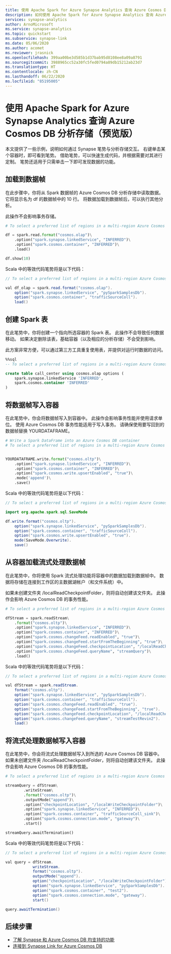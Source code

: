 ```yaml
---
title: 使用 Apache Spark for Azure Synapse Analytics 查询 Azure Cosmos DB 分析存储（预览版）
description: 如何使用 Apache Spark for Azure Synapse Analytics 查询 Azure Cosmos DB 分析存储
services: synapse-analytics
author: ArnoMicrosoft
ms.service: synapse-analytics
ms.topic: quickstart
ms.subservice: synapse-link
ms.date: 05/06/2020
ms.author: acomet
ms.reviewer: jrasnick
ms.openlocfilehash: 399aa00be3d585b1d37bab95d8108ee8a09a8791
ms.sourcegitcommit: 3988965cc52a30fc5fed0794a89db15212ab23d7
ms.translationtype: HT
ms.contentlocale: zh-CN
ms.lasthandoff: 06/22/2020
ms.locfileid: "85195005"
---
```

# <a name="query-azure-cosmos-db-analytical-store-preview-with-apache-spark-for-azure-synapse-analytics"></a>使用 Apache Spark for Azure Synapse Analytics 查询 Azure Cosmos DB 分析存储（预览版）

本文提供了一些示例，说明如何通过 Synapse 笔势与分析存储交互。 右键单击某个容器时，即可看到笔势。 借助笔势，可以快速生成代码，并根据需要对其进行定制。 笔势还适用于只需单击一下即可发现数据的功能。

## <a name="load-to-dataframe"></a>加载到数据帧

在此步骤中，你将从 Spark 数据帧的 Azure Cosmos DB 分析存储中读取数据。 它将显示名为 df 的数据帧中的 10 行。 将数据加载到数据帧后，可以执行其他分析。

此操作不会影响事务存储。

```python
# To select a preferred list of regions in a multi-region Azure Cosmos DB account, add .option("spark.cosmos.preferredRegions", "<Region1>,<Region2>")

df = spark.read.format("cosmos.olap")\
    .option("spark.synapse.linkedService", "INFERRED")\
    .option("spark.cosmos.container", "INFERRED")\
    .load()

df.show(10)
```

Scala 中的等效代码笔势将是以下代码：
```java
// To select a preferred list of regions in a multi-region Azure Cosmos DB account, add option("spark.cosmos.preferredRegions", "<Region1>,<Region2>")

val df_olap = spark.read.format("cosmos.olap").
    option("spark.synapse.linkedService", "pySparkSamplesDb").
    option("spark.cosmos.container", "trafficSourceColl").
    load()
```

## <a name="create-spark-table"></a>创建 Spark 表

在此笔势中，你将创建一个指向所选容器的 Spark 表。 此操作不会导致任何数据移动。 如果决定删除该表，基础容器（以及相应的分析存储）不会受到影响。 

此方案非常方便，可以通过第三方工具重复使用表，并提供对运行时数据的访问。

```sql
%%sql
-- To select a preferred list of regions in a multi-region Azure Cosmos DB account, add spark.cosmos.preferredRegions '<Region1>,<Region2>' in the config options

create table call_center using cosmos.olap options (
    spark.synapse.linkedService 'INFERRED',
    spark.cosmos.container 'INFERRED'
)
```

## <a name="write-dataframe-to-container"></a>将数据帧写入容器

在此笔势中，你会将数据帧写入到容器中。 此操作会影响事务性能并使用请求单位。 使用 Azure Cosmos DB 事务性能适用于写入事务。 请确保使用要写回到的数据帧替换 YOURDATAFRAME。

```python
# Write a Spark DataFrame into an Azure Cosmos DB container
# To select a preferred list of regions in a multi-region Azure Cosmos DB account, add .option("spark.cosmos.preferredRegions", "<Region1>,<Region2>")


YOURDATAFRAME.write.format("cosmos.oltp")\
    .option("spark.synapse.linkedService", "INFERRED")\
    .option("spark.cosmos.container", "INFERRED")\
    .option("spark.cosmos.write.upsertEnabled", "true")\
    .mode('append')\
    .save()
```

Scala 中的等效代码笔势将是以下代码：
```java
// To select a preferred list of regions in a multi-region Azure Cosmos DB account, add option("spark.cosmos.preferredRegions", "<Region1>,<Region2>")

import org.apache.spark.sql.SaveMode

df.write.format("cosmos.oltp").
    option("spark.synapse.linkedService", "pySparkSamplesDb").
    option("spark.cosmos.container", "trafficSourceColl"). 
    option("spark.cosmos.write.upsertEnabled", "true").
    mode(SaveMode.Overwrite).
    save()
```

## <a name="load-streaming-dataframe-from-container"></a>从容器加载流式处理数据帧
在此笔势中，你将使用 Spark 流式处理功能将容器中的数据加载到数据帧中。 数据将存储在连接到工作区的主数据湖帐户（和文件系统）中。 

如果未创建文件夹 /localReadCheckpointFolder，则将自动创建该文件夹。 此操作会影响 Azure Cosmos DB 的事务性能。

```python
# To select a preferred list of regions in a multi-region Azure Cosmos DB account, add .option("spark.cosmos.preferredRegions", "<Region1>,<Region2>")

dfStream = spark.readStream\
    .format("cosmos.oltp")\
    .option("spark.synapse.linkedService", "INFERRED")\
    .option("spark.cosmos.container", "INFERRED")\
    .option("spark.cosmos.changeFeed.readEnabled", "true")\
    .option("spark.cosmos.changeFeed.startFromTheBeginning", "true")\
    .option("spark.cosmos.changeFeed.checkpointLocation", "/localReadCheckpointFolder")\
    .option("spark.cosmos.changeFeed.queryName", "streamQuery")\
    .load()
```

Scala 中的等效代码笔势将是以下代码：
```java
// To select a preferred list of regions in a multi-region Azure Cosmos DB account, add .option("spark.cosmos.preferredRegions", "<Region1>,<Region2>")

val dfStream = spark.readStream.
    format("cosmos.oltp").
    option("spark.synapse.linkedService", "pySparkSamplesDb").
    option("spark.cosmos.container", "trafficSourceColl").
    option("spark.cosmos.changeFeed.readEnabled", "true").
    option("spark.cosmos.changeFeed.startFromTheBeginning", "true").
    option("spark.cosmos.changeFeed.checkpointLocation", "/localReadCheckpointFolder").
    option("spark.cosmos.changeFeed.queryName", "streamTestRevin2").
    load()
```

## <a name="write-streaming-dataframe-to-container"></a>将流式处理数据帧写入容器
在此笔势中，你会将流式处理数据帧写入到所选的 Azure Cosmos DB 容器中。 如果未创建文件夹 /localReadCheckpointFolder，则将自动创建该文件夹。 此操作会影响 Azure Cosmos DB 的事务性能。

```python
# To select a preferred list of regions in a multi-region Azure Cosmos DB account, add .option("spark.cosmos.preferredRegions", "<Region1>,<Region2>")

streamQuery = dfStream\
        .writeStream\
        .format("cosmos.oltp")\
        .outputMode("append")\
        .option("checkpointLocation", "/localWriteCheckpointFolder")\
        .option("spark.synapse.linkedService", "INFERRED")\
        .option("spark.cosmos.container", "trafficSourceColl_sink")\
        .option("spark.cosmos.connection.mode", "gateway")\
        .start()

streamQuery.awaitTermination()
```

Scala 中的等效代码笔势将是以下代码：
```java
// To select a preferred list of regions in a multi-region Azure Cosmos DB account, add .option("spark.cosmos.preferredRegions", "<Region1>,<Region2>")

val query = dfStream.
            writeStream.
            format("cosmos.oltp").
            outputMode("append").
            option("checkpointLocation", "/localWriteCheckpointFolder").
            option("spark.synapse.linkedService", "pySparkSamplesDb").
            option("spark.cosmos.container", "test2").
            option("spark.cosmos.connection.mode", "gateway").
            start()

query.awaitTermination()
```
## <a name="next-steps"></a>后续步骤

* [了解 Synapse 和 Azure Cosmos DB 均支持的功能](./concept-synapse-link-cosmos-db-support.md)
* [连接到 Synapse Link for Azure Cosmos DB](../quickstart-connect-synapse-link-cosmos-db.md)
